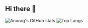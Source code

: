 ## Hi there 👋
![Anurag's GitHub stats](https://github-readme-stats.vercel.app/api?username=DanielvG-IT&show_icons=true&theme=dark&show=reviews,discussions_started,discussions_answered,prs_merged,prs_merged_percentage)
![Top Langs](https://github-readme-stats.vercel.app/api/top-langs/?username=DanielvG-IT&langs_count=6)
